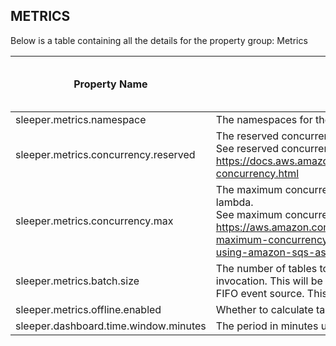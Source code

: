 ## METRICS

Below is a table containing all the details for the property group: Metrics

| Property Name                         | Description                                                                                                                                                                                                                                  | Default Value | Run CdkDeploy When Changed |
|---------------------------------------|----------------------------------------------------------------------------------------------------------------------------------------------------------------------------------------------------------------------------------------------|---------------|----------------------------|
| sleeper.metrics.namespace             | The namespaces for the metrics used in the metrics stack.                                                                                                                                                                                    | Sleeper       | true                       |
| sleeper.metrics.concurrency.reserved  | The reserved concurrency for the table metrics lambda.<br>See reserved concurrency overview at: https://docs.aws.amazon.com/lambda/latest/dg/configuration-concurrency.html                                                                  |               | false                      |
| sleeper.metrics.concurrency.max       | The maximum concurrency allowed for the table metrics lambda.<br>See maximum concurrency overview at: https://aws.amazon.com/blogs/compute/introducing-maximum-concurrency-of-aws-lambda-functions-when-using-amazon-sqs-as-an-event-source/ |               | false                      |
| sleeper.metrics.batch.size            | The number of tables to calculate metrics for in a single invocation. This will be the batch size for a lambda as an SQS FIFO event source. This can be a maximum of 10.                                                                     | 1             | false                      |
| sleeper.metrics.offline.enabled       | Whether to calculate table metrics for offline tables.                                                                                                                                                                                       | false         | false                      |
| sleeper.dashboard.time.window.minutes | The period in minutes used in the dashboard.                                                                                                                                                                                                 | 5             | true                       |
